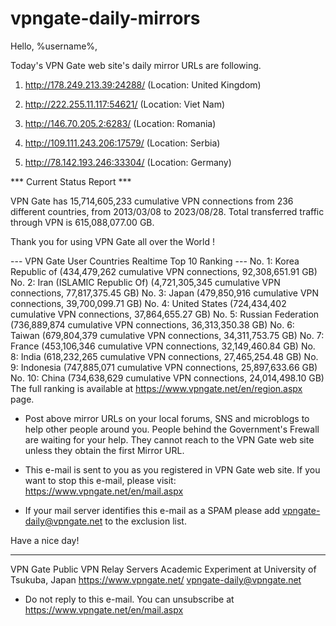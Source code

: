 # vpngate-daily-mirrors

Hello, %username%,

Today's VPN Gate web site's daily mirror URLs are following.

1. http://178.249.213.39:24288/
   (Location: United Kingdom)

2. http://222.255.11.117:54621/
   (Location: Viet Nam)

3. http://146.70.205.2:6283/
   (Location: Romania)

4. http://109.111.243.206:17579/
   (Location: Serbia)

5. http://78.142.193.246:33304/
   (Location: Germany)


*** Current Status Report ***

VPN Gate has 15,714,605,233 cumulative VPN connections from 236 different countries, from 2013/03/08 to 2023/08/28.
Total transferred traffic through VPN is 615,088,077.00 GB.

Thank you for using VPN Gate all over the World !


--- VPN Gate User Countries Realtime Top 10 Ranking ---
No. 1: Korea Republic of (434,479,262 cumulative VPN connections, 92,308,651.91 GB)
No. 2: Iran (ISLAMIC Republic Of) (4,721,305,345 cumulative VPN connections, 77,817,375.45 GB)
No. 3: Japan (479,850,916 cumulative VPN connections, 39,700,099.71 GB)
No. 4: United States (724,434,402 cumulative VPN connections, 37,864,655.27 GB)
No. 5: Russian Federation (736,889,874 cumulative VPN connections, 36,313,350.38 GB)
No. 6: Taiwan (679,804,379 cumulative VPN connections, 34,311,753.75 GB)
No. 7: France (453,106,346 cumulative VPN connections, 32,149,460.84 GB)
No. 8: India (618,232,265 cumulative VPN connections, 27,465,254.48 GB)
No. 9: Indonesia (747,885,071 cumulative VPN connections, 25,897,633.66 GB)
No. 10: China (734,638,629 cumulative VPN connections, 24,014,498.10 GB)
The full ranking is available at https://www.vpngate.net/en/region.aspx page.


* Post above mirror URLs on your local forums, SNS and microblogs
  to help other people around you.
  People behind the Government's Frewall are waiting for your help.
  They cannot reach to the VPN Gate web site
  unless they obtain the first Mirror URL.

* This e-mail is sent to you as you registered in VPN Gate web site.
  If you want to stop this e-mail, please visit:
  https://www.vpngate.net/en/mail.aspx

* If your mail server identifies this e-mail as a SPAM
  please add vpngate-daily@vpngate.net to the exclusion list.

Have a nice day!

------------------------------------------------------
VPN Gate Public VPN Relay Servers
Academic Experiment at University of Tsukuba, Japan
https://www.vpngate.net/
vpngate-daily@vpngate.net
* Do not reply to this e-mail.
  You can unsubscribe at https://www.vpngate.net/en/mail.aspx


